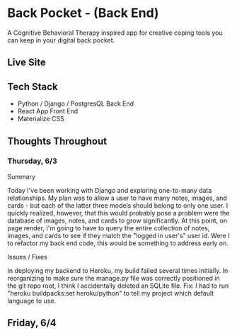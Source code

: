 # Back Pocket - (Back End)
A Cognitive Behavioral Therapy inspired app for creative coping tools you can keep in your digital back pocket.

## Live Site

## Tech Stack
- Python / Django / PostgresQL Back End
- React App Front End
- Materialize CSS

## Thoughts Throughout

### Thursday, 6/3

Summary

Today I've been working with Django and exploring one-to-many data relationships. My plan was to allow a user to have many notes, images, and cards - but each of the latter three models should belong to only one user. I quickly realized, however, that this would probably pose a problem were the database of images, notes, and cards to grow significantly. At this point, on page render, I'm going to have to query the entire collection of notes, images, and cards to see if they match the "logged in user's" user id. Were I to refactor my back end code, this would be something to address early on.

Issues / Fixes

In deploying my backend to Heroku, my build failed several times initially. In reorganizing to make sure the manage.py file was correctly positioned in the git repo root, I think I accidentally deleted an SQLite file. Fix: I had to run "heroku buildpacks:set heroku/python" to tell my project which default language to use.

## Friday, 6/4
